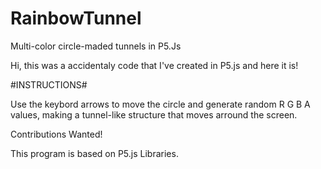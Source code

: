 # RainbowTunnel
Multi-color circle-maded tunnels in P5.Js

Hi, this was a accidentaly code that I've created in P5.js and here it is!

#INSTRUCTIONS#

Use the keybord arrows to move the circle and generate random R G B A values, making a tunnel-like structure that moves arround the screen.

Contributions Wanted!
 
This program is based on P5.js Libraries.
